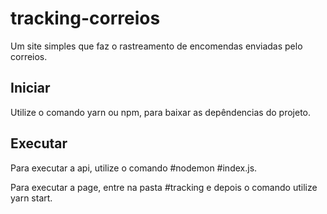 # tracking-correios
Um site simples que faz o rastreamento de encomendas enviadas pelo correios.

## Iniciar

Utilize o comando yarn ou npm, para baixar as depêndencias do projeto.

## Executar

Para executar a api, utilize o comando #nodemon #index.js.

Para executar a page, entre na pasta #tracking e depois o comando utilize yarn start.
